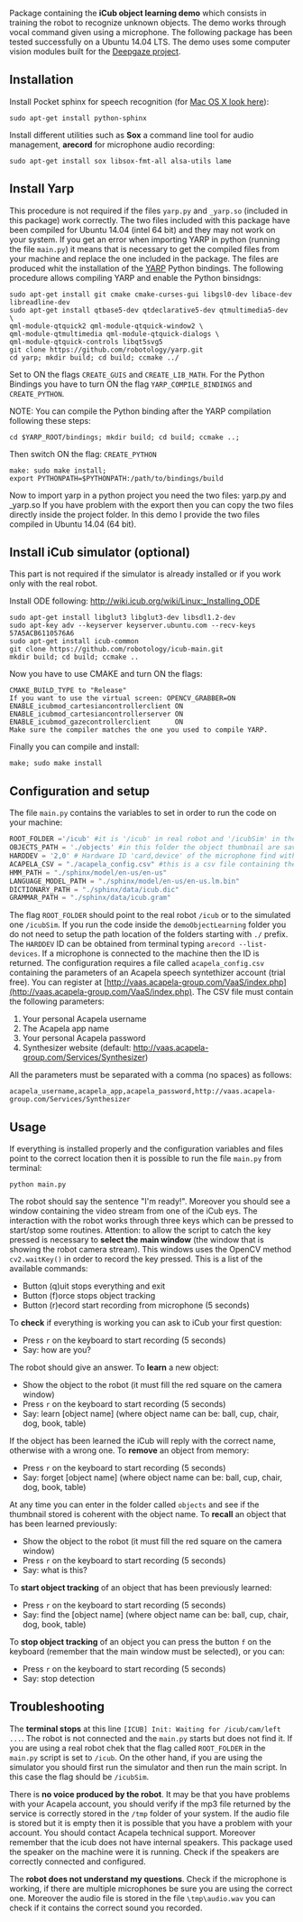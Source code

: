Package containing the **iCub object learning demo** which consists in training the robot to recognize unknown objects. The demo works through vocal command given using a microphone. The following package has been tested successfully on a Ubuntu 14.04 LTS. The demo uses some computer vision modules built for the [Deepgaze project](https://github.com/mpatacchiola/deepgaze).

Installation
-------------

Install Pocket sphinx for speech recognition (for [Mac OS X look here](http://www.sphinx-doc.org/en/stable/install.html#debian-ubuntu-install-sphinx-using-packaging-system)):

`sudo apt-get install python-sphinx`

Install different utilities such as **Sox** a command line tool for audio management, **arecord** for microphone audio recording:

`sudo apt-get install sox libsox-fmt-all alsa-utils lame`


Install Yarp
--------------------------

This procedure is not required if the files `yarp.py` and `_yarp.so` (included in this package) work correctly. The two files included with this package have been compiled for Ubuntu 14.04 (intel 64 bit) and they may not work on your system. If you get an error when importing YARP in python (running the file `main.py`) it means that is necessary to get the compiled files from your machine and replace the one included in the package. The files are produced whit the installation of the [YARP](http://www.yarp.it/) Python bindings. The following procedure allows compiling YARP and enable the Python binsidngs:

```
sudo apt-get install git cmake cmake-curses-gui libgsl0-dev libace-dev libreadline-dev
sudo apt-get install qtbase5-dev qtdeclarative5-dev qtmultimedia5-dev \
qml-module-qtquick2 qml-module-qtquick-window2 \
qml-module-qtmultimedia qml-module-qtquick-dialogs \
qml-module-qtquick-controls libqt5svg5
git clone https://github.com/robotology/yarp.git
cd yarp; mkdir build; cd build; ccmake ../
```

Set to ON the flags `CREATE_GUIS` and `CREATE_LIB_MATH`. For the Python Bindings you have to turn ON the flag `YARP_COMPILE_BINDINGS` and `CREATE_PYTHON`.

NOTE: You can compile the Python binding after the YARP compilation following these steps:

```
cd $YARP_ROOT/bindings; mkdir build; cd build; ccmake ..;
```

Then switch ON the flag: `CREATE_PYTHON`

```
make: sudo make install;
export PYTHONPATH=$PYTHONPATH:/path/to/bindings/build
```

Now to import yarp in a python project you need the two files: yarp.py and _yarp.so
If you have problem with the export then you can copy the two files directly inside the project folder. 
In this demo I provide the two files compiled in Ubuntu 14.04 (64 bit).


Install iCub simulator (optional)
------------------------------------

This part is not required if the simulator is already installed or if you work only with the real robot.

Install ODE following: http://wiki.icub.org/wiki/Linux:_Installing_ODE

```
sudo apt-get install libglut3 libglut3-dev libsdl1.2-dev
sudo apt-key adv --keyserver keyserver.ubuntu.com --recv-keys 57A5ACB6110576A6
sudo apt-get install icub-common
git clone https://github.com/robotology/icub-main.git
mkdir build; cd build; ccmake ..
```

Now you have to use CMAKE and turn ON the flags:

```
CMAKE_BUILD_TYPE to "Release"
If you want to use the virtual screen: OPENCV_GRABBER=ON
ENABLE_icubmod_cartesiancontrollerclient ON
ENABLE_icubmod_cartesiancontrollerserver ON
ENABLE_icubmod_gazecontrollerclient      ON
Make sure the compiler matches the one you used to compile YARP.
```

Finally you can compile and install:

`make; sudo make install`


Configuration and setup
------------------------

The file `main.py` contains the variables to set in order to run the code on your machine:

```python
ROOT_FOLDER ='/icub' #it is '/icub' in real robot and '/icubSim' in the simulator
OBJECTS_PATH = './objects' #in this folder the object thumbnail are saved
HARDDEV = '2,0' # Hardware ID 'card,device' of the microphone find with command: 'arecord --list-devices'
ACAPELA_CSV = "./acapela_config.csv" #this is a csv file containing the acapela credential
HMM_PATH = "./sphinx/model/en-us/en-us"
LANGUAGE_MODEL_PATH = "./sphinx/model/en-us/en-us.lm.bin"
DICTIONARY_PATH = "./sphinx/data/icub.dic"
GRAMMAR_PATH = "./sphinx/data/icub.gram"
```

The flag `ROOT_FOLDER` should point to the real robot `/icub` or to the simulated one `/icubSim`.
If you run the code inside the `demoObjectLearning` folder you do not need to setup the path location of the folders starting with `./` prefix. The `HARDDEV` ID can be obtained from terminal typing `arecord --list-devices`. If a microphone is connected to the machine then the ID is returned.
The configuration requires a file called `acapela_config.csv` containing the parameters of an Acapela speech syntethizer account (trial free). You can register at [http://vaas.acapela-group.com/VaaS/index.php](http://vaas.acapela-group.com/VaaS/index.php). The CSV file must contain the following parameters:

1. Your personal Acapela username
2. The Acapela app name
3. Your personal Acapela password
4. Synthesizer website (default: http://vaas.acapela-group.com/Services/Synthesizer)

All the parameters must be separated with a comma (no spaces) as follows:

```
acapela_username,acapela_app,acapela_password,http://vaas.acapela-group.com/Services/Synthesizer
``` 

Usage
-----

If everything is installed properly and the configuration variables and files point to the correct location then it is possible to run the file `main.py` from terminal:

```
python main.py
```

The robot should say the sentence "I'm ready!". Moreover you should see a window containing the video stream from one of the iCub eys. The interaction with the robot works through three keys which can be pressed to start/stop some routines. Attention: to allow the script to catch the key pressed is necessary to **select the main window** (the window that is showing the robot camera stream). This windows uses the OpenCV method `cv2.waitKey()` in order to record the key pressed. This is a list of the available commands:

- Button (q)uit stops everything and exit
- Button (f)orce stops object tracking
- Button (r)ecord start recording from microphone (5 seconds)

To **check** if everything is working you can ask to iCub your first question:

- Press `r` on the keyboard to start recording (5 seconds)
- Say: how are you?

The robot should give an answer. To **learn** a new object:

- Show the object to the robot (it must fill the red square on the camera window)
- Press `r` on the keyboard to start recording (5 seconds)
- Say: learn [object name] (where object name can be: ball, cup, chair, dog, book, table)

If the object has been learned the iCub will reply with the correct name, otherwise with a wrong one. To **remove** an object from memory:

- Press `r` on the keyboard to start recording (5 seconds)
- Say: forget [object name] (where object name can be: ball, cup, chair, dog, book, table)

At any time you can enter in the folder called `objects` and see if the thumbnail stored is coherent with the object name.
To **recall** an object that has been learned previously:

- Show the object to the robot (it must fill the red square on the camera window)
- Press `r` on the keyboard to start recording (5 seconds)
- Say: what is this?

To **start object tracking** of an object that has been previously learned:

- Press `r` on the keyboard to start recording (5 seconds)
- Say: find the [object name] (where object name can be: ball, cup, chair, dog, book, table)

To **stop object tracking** of an object you can press the button `f` on the keyboard (remember that the main window must be selected), or you can:

- Press `r` on the keyboard to start recording (5 seconds)
- Say: stop detection



Troubleshooting
---------------

The **terminal stops** at this line `[ICUB] Init: Waiting for /icub/cam/left ...`.  The robot is not connected and the `main.py` starts but does not find it. If you are using a real robot chek that the flag called `ROOT_FOLDER` in the `main.py` script is set to `/icub`. On the other hand, if you are using the simulator you should first run the simulator and then run the main script. In this case the flag should be `/icubSim`.

There is **no voice produced by the robot**. It may be that you have problems with your Acapela account, you should verify if the mp3 file returned by the service is correctly stored in the `/tmp` folder of your system. If the audio file is stored but it is empty then it is possible that you have a problem with your account. You should contact Acapela technical support. Moreover remember that the icub does not have internal speakers. This package used the speaker on the machine were it is running. Check if the speakers are correctly connected and configured. 

The **robot does not understand my questions**. Check if the microphone is working, if there are multiple microphones be sure you are using the correct one. Moreover the audio file is stored in the file `\tmp\audio.wav` you can check if it contains the correct sound you recorded.




